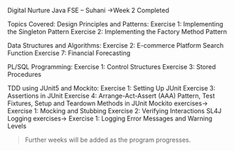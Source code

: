 Digital Nurture Java FSE – Suhani 
->Week 2 Completed

Topics Covered:
Design Principles and Patterns:
Exercise 1: Implementing the Singleton Pattern
Exercise 2: Implementing the Factory Method Pattern

Data Structures and Algorithms:
Exercise 2: E-commerce Platform Search Function
Exercise 7: Financial Forecasting

PL/SQL Programming:
Exercise 1: Control Structures
Exercise 3: Stored Procedures

TDD using JUnit5 and Mockito:
Exercise 1: Setting Up JUnit
Exercise 3: Assertions in JUnit
Exercise 4: Arrange-Act-Assert (AAA) Pattern, Test Fixtures, Setup and Teardown Methods in JUnit
Mockito exercises->
Exercise 1: Mocking and Stubbing
Exercise 2: Verifying Interactions
SL4J Logging exercises->
Exercise 1: Logging Error Messages and Warning Levels









> Further weeks will be added as the program progresses.  
